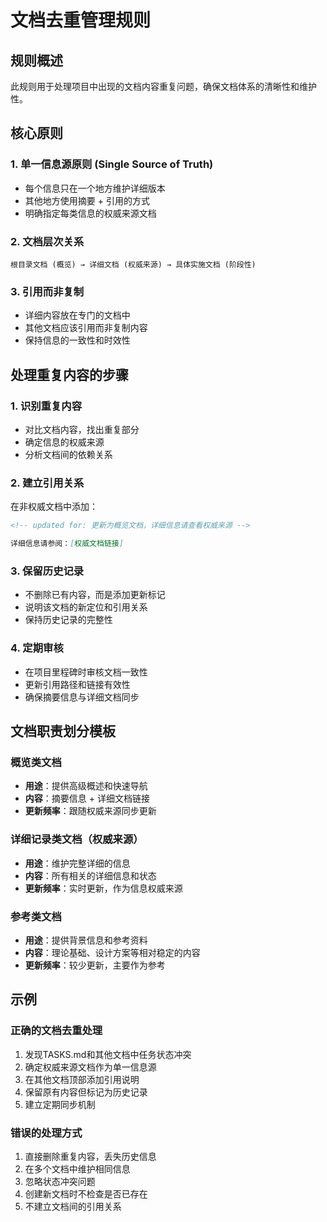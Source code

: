 # 文档去重管理规则

## 规则概述
此规则用于处理项目中出现的文档内容重复问题，确保文档体系的清晰性和维护性。

## 核心原则

### 1. 单一信息源原则 (Single Source of Truth)
- 每个信息只在一个地方维护详细版本
- 其他地方使用摘要 + 引用的方式
- 明确指定每类信息的权威来源文档

### 2. 文档层次关系
```
根目录文档 (概览) → 详细文档 (权威来源) → 具体实施文档 (阶段性)
```

### 3. 引用而非复制
- 详细内容放在专门的文档中
- 其他文档应该引用而非复制内容
- 保持信息的一致性和时效性

## 处理重复内容的步骤

### 1. 识别重复内容
- 对比文档内容，找出重复部分
- 确定信息的权威来源
- 分析文档间的依赖关系

### 2. 建立引用关系
在非权威文档中添加：
```markdown
<!-- updated for: 更新为概览文档，详细信息请查看权威来源 -->

详细信息请参阅：[权威文档链接]
```

### 3. 保留历史记录
- 不删除已有内容，而是添加更新标记
- 说明该文档的新定位和引用关系
- 保持历史记录的完整性

### 4. 定期审核
- 在项目里程碑时审核文档一致性
- 更新引用路径和链接有效性
- 确保摘要信息与详细文档同步

## 文档职责划分模板

### 概览类文档
- **用途**：提供高级概述和快速导航
- **内容**：摘要信息 + 详细文档链接
- **更新频率**：跟随权威来源同步更新

### 详细记录类文档（权威来源）
- **用途**：维护完整详细的信息
- **内容**：所有相关的详细信息和状态
- **更新频率**：实时更新，作为信息权威来源

### 参考类文档
- **用途**：提供背景信息和参考资料
- **内容**：理论基础、设计方案等相对稳定的内容
- **更新频率**：较少更新，主要作为参考

## 示例

### 正确的文档去重处理
1. 发现TASKS.md和其他文档中任务状态冲突
2. 确定权威来源文档作为单一信息源
3. 在其他文档顶部添加引用说明
4. 保留原有内容但标记为历史记录
5. 建立定期同步机制

### 错误的处理方式
1. 直接删除重复内容，丢失历史信息
2. 在多个文档中维护相同信息
3. 忽略状态冲突问题
4. 创建新文档时不检查是否已存在
5. 不建立文档间的引用关系 